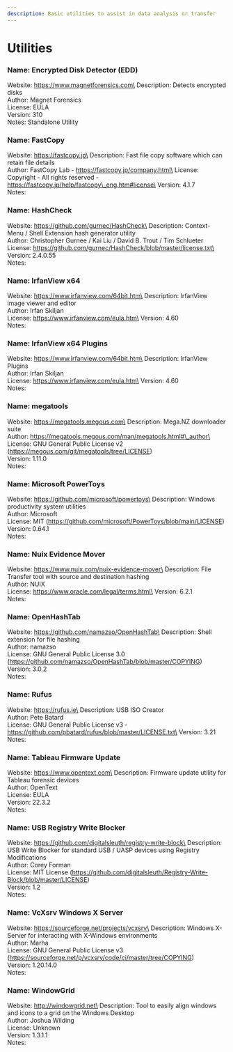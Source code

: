 ```yaml
---
description: Basic utilities to assist in data analysis or transfer
---
```


# Utilities

### Name: Encrypted Disk Detector (EDD)

Website: https://www.magnetforensics.com\
Description: Detects encrypted disks\
Author: Magnet Forensics\
License: EULA\
Version: 310\
Notes: Standalone Utility

### Name: FastCopy

Website: https://fastcopy.jp\
Description: Fast file copy software which can retain file details\
Author: FastCopy Lab - https://fastcopy.jp/company.html\
License: Copyright - All rights reserved - https://fastcopy.jp/help/fastcopy\_eng.htm#license\
Version: 4.1.7\
Notes:

### Name: HashCheck

Website: https://github.com/gurnec/HashCheck\
Description: Context-Menu / Shell Extension hash generator utility\
Author: Christopher Gurnee / Kai Liu / David B. Trout / Tim Schlueter\
License: https://github.com/gurnec/HashCheck/blob/master/license.txt\
Version: 2.4.0.55\
Notes:

### Name: IrfanView x64

Website: https://www.irfanview.com/64bit.htm\
Description: IrfanView image viewer and editor\
Author: Irfan Skiljan\
License: https://www.irfanview.com/eula.htm\
Version: 4.60\
Notes:

### Name: IrfanView x64 Plugins

Website: https://www.irfanview.com/64bit.htm\
Description: IrfanView Plugins\
Author: Irfan Skiljan\
License: https://www.irfanview.com/eula.htm\
Version: 4.60\
Notes:

### Name: megatools

Website: https://megatools.megous.com\
Description: Mega.NZ downloader suite\
Author: https://megatools.megous.com/man/megatools.html#\_author\
License: GNU General Public License v2 (https://megous.com/git/megatools/tree/LICENSE)\
Version: 1.11.0\
Notes:

### Name: Microsoft PowerToys

Website: https://github.com/microsoft/powertoys\
Description: Windows productivity system utilities\
Author: Microsoft\
License: MIT (https://github.com/microsoft/PowerToys/blob/main/LICENSE)\
Version: 0.64.1\
Notes:

### Name: Nuix Evidence Mover

Website: https://www.nuix.com/nuix-evidence-mover\
Description: File Transfer tool with source and destination hashing\
Author: NUIX\
License: https://www.oracle.com/legal/terms.html\
Version: 6.2.1\
Notes:

### Name: OpenHashTab

Website: https://github.com/namazso/OpenHashTab\
Description: Shell extension for file hashing\
Author: namazso\
License: GNU General Public License 3.0 (https://github.com/namazso/OpenHashTab/blob/master/COPYING)\
Version: 3.0.2\
Notes:

### Name: Rufus

Website: https://rufus.ie\
Description: USB ISO Creator\
Author: Pete Batard\
License: GNU General Public License v3 - https://github.com/pbatard/rufus/blob/master/LICENSE.txt\
Version: 3.21\
Notes:

### Name: Tableau Firmware Update

Website: https://www.opentext.com\
Description: Firmware update utility for Tableau forensic devices\
Author: OpenText\
License: EULA\
Version: 22.3.2\
Notes:

### Name: USB Registry Write Blocker

Website: https://github.com/digitalsleuth/registry-write-block\
Description: USB Write Blocker for standard USB / UASP devices using Registry Modifications\
Author: Corey Forman\
License: MIT License (https://github.com/digitalsleuth/Registry-Write-Block/blob/master/LICENSE)\
Version: 1.2\
Notes:

### Name: VcXsrv Windows X Server

Website: https://sourceforge.net/projects/vcxsrv\
Description: Windows X-Server for interacting with X-Windows environments\
Author: Marha\
License: GNU General Public License v3 (https://sourceforge.net/p/vcxsrv/code/ci/master/tree/COPYING)\
Version: 1.20.14.0\
Notes:

### Name: WindowGrid

Website: http://windowgrid.net\
Description: Tool to easily align windows and icons to a grid on the Windows Desktop\
Author: Joshua Wilding\
License: Unknown\
Version: 1.3.1.1\
Notes:
